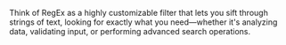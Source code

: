 Think of RegEx as a highly customizable filter that lets you sift through strings of text, looking for exactly what you need—whether it's analyzing data, validating input, or performing advanced search operations.